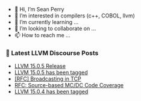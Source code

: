 - 👋 Hi, I’m Sean Perry
- 👀 I’m interested in compilers (c++, COBOL, llvm)
- 🌱 I’m currently learning ...
- 💞️ I’m looking to collaborate on ...
- 📫 How to reach me ...

<!---
s66perry/s66perry is a ✨ special ✨ repository because its `README.md` (this file) appears on your GitHub profile.
You can click the Preview link to take a look at your changes.
--->
### 📕 Latest LLVM Discourse Posts

<!-- DISCOURSE-LLVM:START -->
- [LLVM 15.0.5 Release](https://discourse.llvm.org/t/llvm-15-0-5-release/66616#post_1)
- [LLVM 15.0.5 has been tagged](https://discourse.llvm.org/t/llvm-15-0-5-has-been-tagged/66615#post_1)
- [[RFC] Broadcasting in TCP](https://discourse.llvm.org/t/rfc-broadcasting-in-tcp/65896#post_5)
- [RFC: Source-based MC/DC Code Coverage](https://discourse.llvm.org/t/rfc-source-based-mc-dc-code-coverage/59244#post_8)
- [LLVM 15.0.4 has been tagged](https://discourse.llvm.org/t/llvm-15-0-4-has-been-tagged/66354#post_11)
<!-- DISCOURSE-LLVM:END -->

